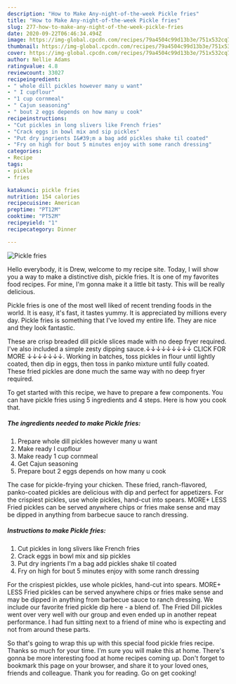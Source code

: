 ```yaml
---
description: "How to Make Any-night-of-the-week Pickle fries"
title: "How to Make Any-night-of-the-week Pickle fries"
slug: 277-how-to-make-any-night-of-the-week-pickle-fries
date: 2020-09-22T06:46:34.494Z
image: https://img-global.cpcdn.com/recipes/79a4504c99d13b3e/751x532cq70/pickle-fries-recipe-main-photo.jpg
thumbnail: https://img-global.cpcdn.com/recipes/79a4504c99d13b3e/751x532cq70/pickle-fries-recipe-main-photo.jpg
cover: https://img-global.cpcdn.com/recipes/79a4504c99d13b3e/751x532cq70/pickle-fries-recipe-main-photo.jpg
author: Nellie Adams
ratingvalue: 4.8
reviewcount: 33027
recipeingredient:
- " whole dill pickles however many u want"
- " I cupflour"
- "1 cup cornmeal"
- " Cajun seasoning"
- " bout 2 eggs depends on how many u cook"
recipeinstructions:
- "Cut pickles in long slivers like French fries"
- "Crack eggs in bowl mix and sip pickles"
- "Put dry ingrients I&#39;m a bag add pickles shake til coated"
- "Fry on high for bout 5 minutes enjoy with some ranch dressing"
categories:
- Recipe
tags:
- pickle
- fries

katakunci: pickle fries 
nutrition: 154 calories
recipecuisine: American
preptime: "PT12M"
cooktime: "PT52M"
recipeyield: "1"
recipecategory: Dinner

---
```



![Pickle fries](https://img-global.cpcdn.com/recipes/79a4504c99d13b3e/751x532cq70/pickle-fries-recipe-main-photo.jpg)

Hello everybody, it is Drew, welcome to my recipe site. Today, I will show you a way to make a distinctive dish, pickle fries. It is one of my favorites food recipes. For mine, I'm gonna make it a little bit tasty. This will be really delicious.

Pickle fries is one of the most well liked of recent trending foods in the world. It is easy, it's fast, it tastes yummy. It is appreciated by millions every day. Pickle fries is something that I've loved my entire life. They are nice and they look fantastic.

These are crisp breaded dill pickle slices made with no deep fryer required. I&#39;ve also included a simple zesty dipping sauce.↓↓↓↓↓↓↓↓↓ CLICK FOR MORE ↓↓↓↓↓↓↓. Working in batches, toss pickles in flour until lightly coated, then dip in eggs, then toss in panko mixture until fully coated. These fried pickles are done much the same way with no deep fryer required.


To get started with this recipe, we have to prepare a few components. You can have pickle fries using 5 ingredients and 4 steps. Here is how you cook that.

<!--inarticleads1-->

##### The ingredients needed to make Pickle fries:

1. Prepare  whole dill pickles however many u want
1. Make ready  I cupflour
1. Make ready 1 cup cornmeal
1. Get  Cajun seasoning
1. Prepare  bout 2 eggs depends on how many u cook


The case for pickle-frying your chicken. These fried, ranch-flavored, panko-coated pickles are delicious with dip and perfect for appetizers. For the crispiest pickles, use whole pickles, hand-cut into spears. MORE+ LESS Fried pickles can be served anywhere chips or fries make sense and may be dipped in anything from barbecue sauce to ranch dressing. 

<!--inarticleads2-->

##### Instructions to make Pickle fries:

1. Cut pickles in long slivers like French fries
1. Crack eggs in bowl mix and sip pickles
1. Put dry ingrients I&#39;m a bag add pickles shake til coated
1. Fry on high for bout 5 minutes enjoy with some ranch dressing


For the crispiest pickles, use whole pickles, hand-cut into spears. MORE+ LESS Fried pickles can be served anywhere chips or fries make sense and may be dipped in anything from barbecue sauce to ranch dressing. We include our favorite fried pickle dip here - a blend of. The Fried Dill pickles went over very well with our group and even ended up in another repeat performance. I had fun sitting next to a friend of mine who is expecting and not from around these parts. 

So that's going to wrap this up with this special food pickle fries recipe. Thanks so much for your time. I'm sure you will make this at home. There's gonna be more interesting food at home recipes coming up. Don't forget to bookmark this page on your browser, and share it to your loved ones, friends and colleague. Thank you for reading. Go on get cooking!
